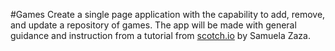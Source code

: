 #Games
Create a single page application with the capability to add, remove, and update a repository of games.  The app will be made with general guidance and instruction from a tutorial from [scotch.io](https://scotch.io/tutorials/retrogames-library-with-node-react-and-redux-1-server-api-and-react-frontend) by Samuela Zaza.
